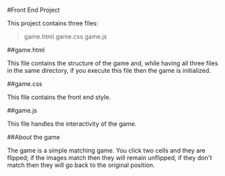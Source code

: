 #Front End Project

This project contains three files:
>game.html
>game.css
>game.js

##game.html

This file contains the structure of the game and, while having all three files in the same directory, 
if you execute this file then the game is initialized.

##game.css

This file contains the front end style.

##game.js

This file handles the interactivity of the game.

##About the game

The game is a simple matching game. You click two cells and they are flipped; if the images match then they
will remain unflipped, if they don't match then they will go back to the original position.